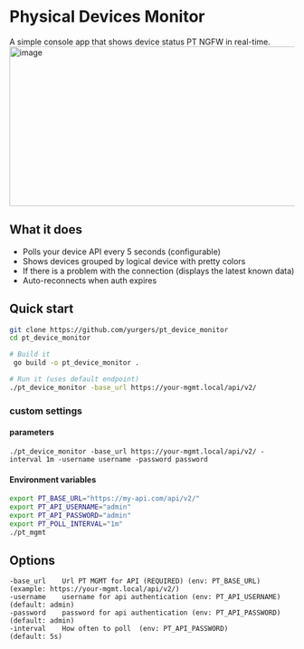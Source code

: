 # Physical Devices Monitor

A simple console app that  shows device  status PT NGFW in real-time.
<img width="1391" height="282" alt="image" src="https://github.com/user-attachments/assets/b0a653d0-01b0-487c-b94a-cb1b9d43213f" />

## What it does

- Polls your device API every 5 seconds (configurable)
- Shows devices grouped by logical device with pretty colors
- If there is a problem with the connection (displays the latest known data)
- Auto-reconnects when auth expires

## Quick start

```bash
git clone https://github.com/yurgers/pt_device_monitor
cd pt_device_monitor

# Build it
 go build -o pt_device_monitor .

# Run it (uses default endpoint)
./pt_device_monitor -base_url https://your-mgmt.local/api/v2/ 
```

### custom settings

#### parameters
```
./pt_device_monitor -base_url https://your-mgmt.local/api/v2/ -interval 1m -username username -password password
```

#### Environment variables
```bash
export PT_BASE_URL="https://my-api.com/api/v2/"
export PT_API_USERNAME="admin"
export PT_API_PASSWORD="admin"
export PT_POLL_INTERVAL="1m"
./pt_mgmt
```


## Options

```
-base_url    Url PT MGMT for API (REQUIRED) (env: PT_BASE_URL) (example: https://your-mgmt.local/api/v2/)
-username    username for api authentication (env: PT_API_USERNAME)  (default: admin)
-password    password for api authentication (env: PT_API_PASSWORD)  (default: admin) 
-interval    How often to poll  (env: PT_API_PASSWORD)               (default: 5s)
```

